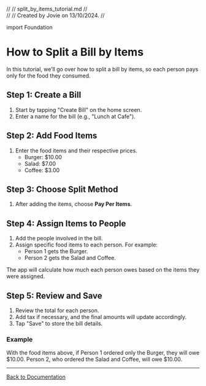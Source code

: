 //
//  split_by_items_tutorial.md
//  
//
//  Created by Jovie  on 13/10/2024.
//

import Foundation

# How to Split a Bill by Items

In this tutorial, we’ll go over how to split a bill by items, so each person pays only for the food they consumed.

## Step 1: Create a Bill

1. Start by tapping "Create Bill" on the home screen.
2. Enter a name for the bill (e.g., "Lunch at Cafe").

## Step 2: Add Food Items

1. Enter the food items and their respective prices.
   - Burger: $10.00
   - Salad: $7.00
   - Coffee: $3.00

## Step 3: Choose Split Method

1. After adding the items, choose **Pay Per Items**.

## Step 4: Assign Items to People

1. Add the people involved in the bill.
2. Assign specific food items to each person. For example:
   - Person 1 gets the Burger.
   - Person 2 gets the Salad and Coffee.

The app will calculate how much each person owes based on the items they were assigned.

## Step 5: Review and Save

1. Review the total for each person.
2. Add tax if necessary, and the final amounts will update accordingly.
3. Tap "Save" to store the bill details.

### Example

With the food items above, if Person 1 ordered only the Burger, they will owe $10.00. Person 2, who ordered the Salad and Coffee, will owe $10.00.

---

[Back to Documentation](./SplitBuddy.tutorial)
